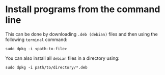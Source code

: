 # Install programs from the command line

This can be done by downloading `.deb (debian)` files and then using the following `terminal` command:

```command prompt
sudo dpkg -i <path-to-file>
```

You can also install all `debian` files in a directory using:

```command prompt
sudo dpkg -i path/to/directory/*.deb
```

